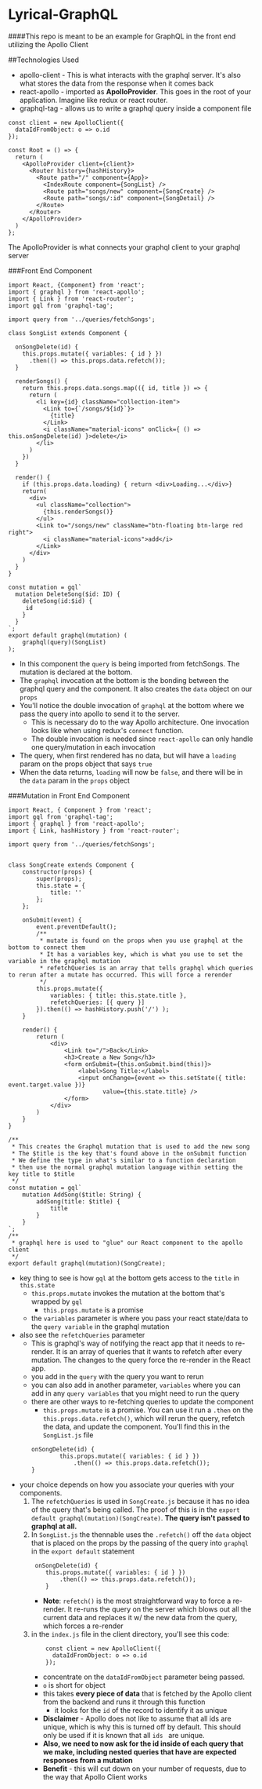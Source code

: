 # Lyrical-GraphQL
####This repo is meant to be an example for GraphQL in the front end utilizing the Apollo Client

##Technologies Used
- apollo-client - This is what interacts with the graphql server. It's also what stores
the data from the response when it comes back
- react-apollo - imported as **ApolloProvider**. This goes in the root of your application. Imagine like redux or react router.
- graphql-tag - allows us to write a graphql query inside a component file
```angular2html
const client = new ApolloClient({
  dataIdFromObject: o => o.id
});

const Root = () => {
  return (
    <ApolloProvider client={client}>
      <Router history={hashHistory}>
        <Route path="/" component={App}>
          <IndexRoute component={SongList} />
          <Route path="songs/new" component={SongCreate} />
          <Route path="songs/:id" component={SongDetail} />
        </Route>
      </Router>
    </ApolloProvider>
  )
};
```
The ApolloProvider is what connects your graphql client to your graphql server

###Front End Component
```angularjs
import React, {Component} from 'react';
import { graphql } from 'react-apollo';
import { Link } from 'react-router';
import gql from 'graphql-tag';

import query from '../queries/fetchSongs';

class SongList extends Component {

  onSongDelete(id) {
    this.props.mutate({ variables: { id } })
      .then(() => this.props.data.refetch());
  }

  renderSongs() {
    return this.props.data.songs.map(({ id, title }) => {
      return (
        <li key={id} className="collection-item">
          <Link to={`/songs/${id}`}>
            {title}
          </Link>
          <i className="material-icons" onClick={ () => this.onSongDelete(id) }>delete</i>
        </li>
      )
    })
  }

  render() {
    if (this.props.data.loading) { return <div>Loading...</div>}
    return(
      <div>
        <ul className="collection">
          {this.renderSongs()}
        </ul>
        <Link to="/songs/new" className="btn-floating btn-large red right">
          <i className="material-icons">add</i>
        </Link>
      </div>
    )
  }
}

const mutation = gql`
  mutation DeleteSong($id: ID) {
    deleteSong(id:$id) {
     id
    }
  }
`;
export default graphql(mutation) (
    graphql(query)(SongList)
);

```
- In this component the `query` is being imported from fetchSongs. The mutation is declared at the bottom.
- The `graphql` invocation at the bottom is the bonding between the graphql query and the component. It also creates the 
`data` object on our `props`
- You'll notice the double invocation of `graphql` at the bottom where we pass the query into apollo to send it to the server.
    - This is necessary do to the way Apollo architecture. One invocation looks like when using redux's `connect` function.
    - The double invocation is needed since `react-apollo` can only handle one query/mutation in each invocation
- The query, when first rendered has no data, but will have a `loading` param on the props object that says `true`
- When the data returns, `loading` will now be `false`, and there will be in the `data` param in the `props` object

###Mutation in Front End Component

```angularjs
import React, { Component } from 'react';
import gql from 'graphql-tag';
import { graphql } from 'react-apollo';
import { Link, hashHistory } from 'react-router';

import query from '../queries/fetchSongs';


class SongCreate extends Component {
	constructor(props) {
		super(props);
		this.state = {
			title: ''
		};
	};

	onSubmit(event) {
		event.preventDefault();
		/**
		 * mutate is found on the props when you use graphql at the bottom to connect them
		 * It has a variables key, which is what you use to set the variable in the graphql mutation
		 * refetchQueries is an array that tells graphql which queries to rerun after a mutate has occurred. This will force a rerender
		 */
		this.props.mutate({
			variables: { title: this.state.title },
			refetchQueries: [{ query }]
		}).then(() => hashHistory.push('/') );
	}

	render() {
		return (
			<div>
				<Link to="/">Back</Link>
				<h3>Create a New Song</h3>
				<form onSubmit={this.onSubmit.bind(this)}>
					<label>Song Title:</label>
					<input onChange={event => this.setState({ title: event.target.value })}
					       value={this.state.title} />
				</form>
			</div>
		)
	}
}

/**
 * This creates the Graphql mutation that is used to add the new song
 * The $title is the key that's found above in the onSubmit function
 * We define the type in what's similar to a function declaration
 * then use the normal graphql mutation language within setting the key title to $title
 */
const mutation = gql`
	mutation AddSong($title: String) {
		addSong(title: $title) {
			title
		}
	}	
`;
/**
 * graphql here is used to "glue" our React component to the apollo client
 */
export default graphql(mutation)(SongCreate);
```
- key thing to see is how `gql` at the bottom gets access to the `title` in `this.state`
    - `this.props.mutate` invokes the mutation at the bottom that's wrapped by `gql`
        - `this.props.mutate` is a promise
    - the `variables` parameter is where you pass your react state/data to the `query variable` in 
    the graphql mutation
- also see the `refetchQueries` parameter
    - This is graphql's way of notifying the react app that it needs to re-render. It is an array of queries that it wants to refetch after
    every mutation. The changes to the query force the re-render in the React app.
    - you add in the `query` with the query you want to rerun
    - you can also add in another parameter, `variables` where you can add in any `query variables` that you might need to run the query
    - there are other ways to re-fetching queries to update the component
        - `this.props.mutate` is a promise. You can use it run a `.then` on the `this.props.data.refetch()`, which will rerun the query,
        refetch the data, and update the component. You'll find this in the `SongList.js` file
        ```
        onSongDelete(id) {
           		this.props.mutate({ variables: { id } })
           			.then(() => this.props.data.refetch());
        }
        ```
- your choice depends on how you associate your queries with your components. 
    1. The `refetchQueries` is used in `SongCreate.js` because it has no idea of the query that's being called. The proof of this is 
    in the `export default graphql(mutation)(SongCreate)`. **The query isn't passed to graphql at all.**
    2.  In `SongList.js` the thennable uses the `.refetch()` off the `data` object that is placed on the props by the passing of the query
    into `graphql` in the `export default` statement
        ```
         onSongDelete(id) {
            this.props.mutate({ variables: { id } })
                .then(() => this.props.data.refetch());
            }
        ```
        - **Note**: `refetch()` is the most straightforward way to force a re-render. It re-runs the query on the server which blows out all
        the current data and replaces it w/ the new data from the query, which forces a re-render
    3.  in the `index.js` file in the client directory, you'll see this code:
        ```angularjs
            const client = new ApolloClient({
              dataIdFromObject: o => o.id
            });
        ```
        - concentrate on the `dataIdFromObject` parameter being passed.
        - `o` is short for object
        - this takes **every piece of data** that is fetched by the Apollo client from the backend and runs it through this function
            - it looks for the `id` of the record to identify it as unique
        - **Disclaimer** - Apollo does not like to assume that all ids are unique, which is why this is turned off by default. This should only 
        be used if it is known that all `ids ` are unique.
        - **Also, we need to now ask for the id inside of each query that we make, including nested queries that have are expected responses from
        a mutation**
        - **Benefit** - this will cut down on your number of requests, due to the way that Apollo Client works